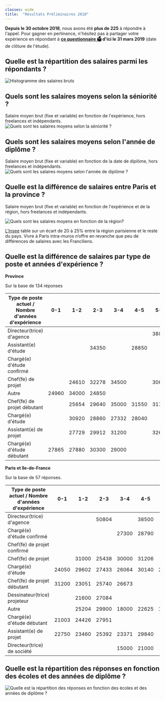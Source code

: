 ```yaml
---
classes: wide
title:  "Résultats Préliminaires 2018"
---
```

**Depuis le 30 octobre 2018**, nous avons été **plus de 225** à répondre à l'appel. Pour gagner en pertinence, n'hésitez pas à partager votre expérience en répondant à **[ce questionnaire 🗳️](https://framaforms.org/etude-salaire-2018-paysagiste-concepteur-1538819660) d'ici le 31 mars 2019** (date de clôture de l'étude).

## Quelle est la répartition des salaires parmi les répondants ?

![Histogramme des salaires bruts](/etude-salariale-paysagiste-concepteur/assets/images/histogram_rem.png)

## Quels sont les salaires moyens selon la séniorité ?
Salaire moyen brut (fixe et variable) en fonction de l'expérience, hors freelances et indépendants.
![Quels sont les salaires moyens selon la séniorité ?](/etude-salariale-paysagiste-concepteur/assets/images/avg_salary_exp.png)

## Quels sont les salaires moyens selon l'année de diplôme ?
Salaire moyen brut (fixe et variable) en fonction de la date de diplôme, hors freelances et indépendants.
![Quels sont les salaires moyens selon l'année de diplôme ?](/etude-salariale-paysagiste-concepteur/assets/images/avg_salary_diplome_year.png)

## Quelle est la différence de salaires entre Paris et la province ?

Salaire moyen brut (fixe et variable) en fonction de l'expérience et de la région, hors freelances et indépendants.

![Quels sont les salaires moyens en fonction de la région?](/etude-salariale-paysagiste-concepteur/assets/images/avg_salary_exp_per_region.png)

[L'Insee](https://www.insee.fr/fr/statistiques) table sur un écart de 20 à 25% entre la région parisienne et le reste du pays. Vivre à Paris intra-muros n’offre en revanche que peu de différences de salaires avec les Franciliens.

## Quelle est la différence de salaires par type de poste et années d'expérience ?

**Province**

Sur la base de 134 réponses

| Type de poste actuel / Nombre d'années d'expérience  |  0-1  |  1-2  |   2-3   |  3-4  |  4-5  |  5-6  |  6-7  |  7-8  |  8-9  |  9-10 |
|------------------------------------------------------|:-----:|:-----:|:-------:|:-----:|:-----:|:-----:|:-----:|:-----:|:-----:|:-----:|
| Directeur(trice) d'agence                            |       |       |         |       |       | 38850 |       |       | 60000 |       |
| Assistant(e) d'étude                                 |       |       |  34350  |       | 28850 |       |       |       |       |       |
| Chargé(e) d'étude confirmé                           |       |       |         |       |       |       |       |       |       | 31200 |
| Chef(fe) de projet                                   |       | 24610 |  32278  | 34500 |       | 30693 | 25500 | 41000 |       |       |
| Autre                                                | 24960 | 34000 |  24850  |       |       |       | 36000 |       |       | 40000 |
| Chef(fe) de projet débutant                          |       | 25654 |  29640  | 35000 | 31550 | 31700 |       |       |       |       |
| Chargé(e) d'étude                                    |       | 30920 |  28860  | 27332 | 28040 |       |       | 36800 |       |       |
| Assistant(e) de projet                               |       | 27729 |  29912  | 31200 |       | 32600 |       |       |       |       |
| Chargé(e) d'étude débutant                           | 27865 | 27880 |  30300  | 29000 |       |       |       |       |       |       |

**Paris et île-de-France**

Sur la base de 57 réponses.

| Type de poste actuel / Nombre d'années d'expérience  |  0-1  |  1-2  |  2-3  |  3-4  |  4-5  |  5-6  |  6-7  |  7-8  |  8-9  |  9-10 |
|------------------------------------------------------|:-----:|:-----:|:-----:|:-----:|:-----:|:-----:|:-----:|:-----:|:-----:|:-----:|
| Directeur(trice) d'agence                            |       |       | 50804 |       | 38500 |       |       | 40850 |       |       |
| Chargé(e) d'étude confirmé                           |       |       |       | 27300 | 28790 |       |       |       | 38133 | 28200 |
| Chef(fe) de projet confirmé                          |       |       |       |       |       |       |       | 21600 |       | 39450 |
| Chef(fe) de projet                                   |       | 31000 | 25438 | 30000 | 31206 |       | 31800 | 28080 | 28810 | 36350 |
| Chargé(e) d'étude                                    | 24050 | 29602 | 27433 | 26064 | 30140 | 28452 |       | 30941 | 38500 |       |
| Chef(fe) de projet débutant                          | 31200 | 23051 | 25740 | 26673 |       |       |       |       |       |       |
| Dessinateur(trice) projeteur                         |       | 21600 | 27084 |       |       |       |       |       |       |       |
| Autre                                                |       | 25204 | 29900 | 18000 | 22625 | 19500 | 29000 |       | 27800 |       |
| Chargé(e) d'étude débutant                           | 21003 | 24426 | 27951 |       |       |       |       |       |       |       |
| Assistant(e) de projet                               | 22750 | 23460 | 25392 | 23371 | 29840 |       |       |       |       |       |
| Directeur(trice) de société                          |       |       |       | 15000 | 21000 |       | 23400 |       |       |       |

## Quelle est la répartition des réponses en fonction des écoles et des années de diplôme ?

![Quelle est la répartition des réponses en fonction des écoles et des années de diplôme ?](/etude-salariale-paysagiste-concepteur/assets/images/Nombre_de_participations.png)
